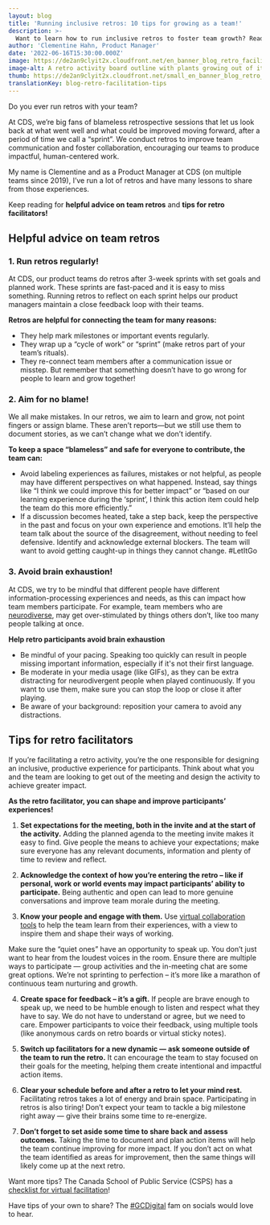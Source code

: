 ```yaml
---
layout: blog
title: 'Running inclusive retros: 10 tips for growing as a team!'
description: >-
  Want to learn how to run inclusive retros to foster team growth? Read this blog for 10 tips and advice from a Product Manager!
author: 'Clementine Hahn, Product Manager'
date: '2022-06-16T15:30:00.000Z'
image: https://de2an9clyit2x.cloudfront.net/en_banner_blog_retro_facilitation_tips_1cf0d3e501.jpg
image-alt: A retro activity board outline with plants growing out of it. 
thumb: https://de2an9clyit2x.cloudfront.net/small_en_banner_blog_retro_facilitation_tips_1cf0d3e501.jpg
translationKey: blog-retro-facilitation-tips
---
```

Do you ever run retros with your team? 

At CDS, we’re big fans of blameless retrospective sessions that let us look back at what went well and what could be improved moving forward, after a period of time we call a “sprint”. We conduct retros to improve team communication and foster collaboration, encouraging our teams to produce impactful, human-centered work.

My name is Clementine and as a Product Manager at CDS (on multiple teams since 2019), I’ve run a lot of retros and have many lessons to share from those experiences. 

Keep reading for **helpful advice on team retros** and **tips for retro facilitators!** 

## Helpful advice on team retros 

### 1. Run retros regularly!

At CDS, our product teams do retros after 3-week sprints with set goals and planned work. These sprints are fast-paced and it is easy to miss something. Running retros to reflect on each sprint helps our product managers maintain a close feedback loop with their teams.

**Retros are helpful for connecting the team for many reasons:**
- They help mark milestones or important events regularly.
- They wrap up a “cycle of work” or “sprint” (make retros part of your team’s rituals).
- They re-connect team members after a communication issue or misstep. But remember that something doesn’t have to go wrong for people to learn and grow together!

### 2. Aim for no blame!

We all make mistakes. In our retros, we aim to learn and grow, not point fingers or assign blame. These aren’t reports—but we still use them to document stories, as we can’t change what we don’t identify. 

**To keep a space “blameless” and safe for everyone to contribute, the team can:**  

- Avoid labeling experiences as failures, mistakes or not helpful, as people may have different perspectives on what happened. Instead, say things like “I think we could improve this for better impact” or “based on our learning experience during the ‘sprint’, I think this action item could help the team do this more efficiently.”
- If a discussion becomes heated, take a step back, keep the perspective in the past and focus on your own experience and emotions. It’ll help the team talk about the source of the disagreement, without needing to feel defensive. Identify and acknowledge external blockers. The team will want to avoid getting caught-up in things they cannot change. #LetItGo

### 3. Avoid brain exhaustion!

At CDS, we try to be mindful that different people have different information-processing experiences and needs, as this can impact how team members participate. For example, team members who are [neurodiverse](https://www.canada.ca/en/department-national-defence/maple-leaf/defence/2021/06/supporting-neurodiversity-in-the-workplace.html), may get over-stimulated by things others don’t, like too many people talking at once. 

**Help retro participants avoid brain exhaustion**
- Be mindful of your pacing. Speaking too quickly can result in people missing important information, especially if it's not their first language.
- Be moderate in your media usage (like GIFs), as they can be extra distracting for neurodivergent people when played continuously. If you want to use them, make sure you can stop the loop or close it after playing. 
- Be aware of your background: reposition your camera to avoid any distractions.

## Tips for retro **facilitators**
If you’re facilitating a retro activity, you’re the one responsible for designing an inclusive, productive experience for participants. Think about what you and the team are looking to get out of the meeting and design the activity to achieve greater impact. 

**As the retro facilitator, you can shape and improve participants’ experiences!**
1. **Set expectations for the meeting, both in the invite and at the start of the activity.**
Adding the planned agenda to the meeting invite makes it easy to find. Give people the means to achieve your expectations; make sure everyone has any relevant documents, information and plenty of time to review and reflect. 

2. **Acknowledge the context of how you’re entering the retro – like if personal, work or world events may impact participants’ ability to participate.** 
Being authentic and open can lead to more genuine conversations and improve team morale during the meeting.

3. **Know your people and engage with them.**
Use [virtual collaboration tools](https://busrides-trajetsenbus.csps-efpc.gc.ca/en/ep-74-en) to help the team learn from their experiences, with a view to inspire them and shape their ways of working. 

Make sure the “quiet ones” have an opportunity to speak up. You don’t just want to hear from the loudest voices in the room. Ensure there are multiple ways to participate — group activities and the in-meeting chat are some great options. We’re not sprinting to perfection – it’s more like a marathon of continuous team nurturing and growth.

4. **Create space for feedback – it’s a gift.**
If people are brave enough to speak up, we need to be humble enough to listen and respect what they have to say. We do not have to understand or agree, but we need to care. 
Empower participants to voice their feedback, using multiple tools (like anonymous cards on retro boards or virtual sticky notes).

5. **Switch up facilitators for a new dynamic — ask someone outside of the team to run the retro.**
It can encourage the team to stay focused on their goals for the meeting, helping them create intentional and impactful action items. 

6. **Clear your schedule before and after a retro to let your mind rest.**
Facilitating retros takes a lot of energy and brain space. Participating in retros is also tiring! Don’t expect your team to tackle a big milestone right away — give their brains some time to re-energize.

7. **Don’t forget to set aside some time to share back and assess outcomes.**
Taking the time to document and plan action items will help the team continue improving for more impact.
If you don’t act on what the team identified as areas for improvement, then the same things will likely come up at the next retro.

Want more tips? The Canada School of Public Service (CSPS) has a [checklist for virtual facilitation](https://www.csps-efpc.gc.ca/tools/jobaids/virtual-meetings-checklist-eng.aspx)!

Have tips of your own to share? The [#GCDigital](https://twitter.com/search?q=%23gcdigital&src=typed_query&f=top) fam on socials would love to hear.

